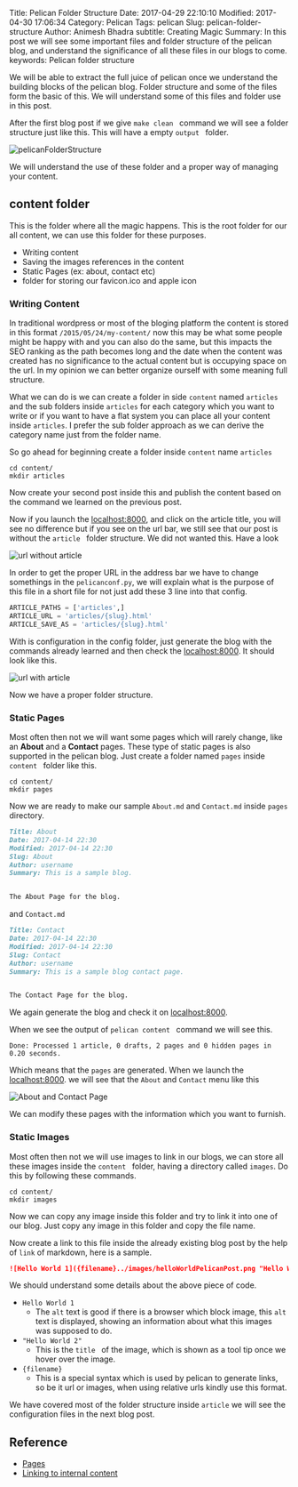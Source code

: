 Title: Pelican Folder Structure
Date: 2017-04-29 22:10:10
Modified: 2017-04-30 17:06:34
Category: Pelican
Tags: pelican
Slug: pelican-folder-structure
Author: Animesh Bhadra
subtitle: Creating Magic 
Summary: In this post we will see some important files and folder structure of the pelican blog, and understand the significance of all these files in our blogs to come. 
keywords: Pelican folder structure


We will be able to extract the full juice of pelican once we understand the building blocks of the pelican blog. Folder structure and some of the files form the basic of this. We will understand some of this files and folder use in this post.

After the first blog post if we give `make clean ` command we will see a folder structure just like this. This will have a empty `output ` folder.

![pelicanFolderStructure]({filename}../images/pelicanFolder/PelicanFolderStructure.png "pelican folder structure")  

We will understand the use of these folder and a proper way of managing your content.

## content folder ##
This is the folder where all the magic happens. This is the root folder for our all content, we can use this folder for these purposes.

* Writing content
* Saving the images references in the content
* Static Pages (ex: about, contact etc)
* folder for storing our favicon.ico and apple icon

### Writing Content ###
In traditional wordpress or most of the bloging platform the content is stored in this format `/2015/05/24/my-content/` now this may be what some people might be happy with and you can also do the same, but this impacts the SEO ranking as the path becomes long and the date when the content was created has no significance to the actual content but is occupying space on the url. In my opinion we can better organize ourself with some meaning full structure.

What we can do is we can create a folder in side `content` named `articles` and the sub folders inside `articles` for each category which you want to write or if you want to have a flat system you can place all your content inside `articles`. I prefer the sub folder approach as we can derive the category name just from the folder name.

So go ahead for beginning create a folder inside `content` name `articles`

````shell
cd content/
mkdir articles
````

Now create your second post inside this and publish the content based on the command we learned on the previous post.

Now if you launch the [localhost:8000](http://localhost:8000/), and click on the article title, you will see no difference but if you see on the url bar, we still see that our post is without the `article ` folder structure. We did not wanted this. Have a look

![url without article ]({filename}../images/pelicanFolder/URLwithoutarticles.png "URL without articles.")

In order to get the proper URL in the address bar we have to change somethings in the `pelicanconf.py`, we will explain what is the purpose of this file in a short file for not just add these 3 line into that config.

````python
ARTICLE_PATHS = ['articles',]
ARTICLE_URL = 'articles/{slug}.html'
ARTICLE_SAVE_AS = 'articles/{slug}.html'
````

With is configuration in the config folder, just generate the blog with the commands already learned and then check the [localhost:8000](http://localhost:8000/). It should look like this.

![url with article ]({filename}../images/pelicanFolder/URLwitharticles.png "URL with articles.")

Now we have a proper folder structure.


### Static Pages ###
Most often then not we will want some pages which will rarely change, like an **About** and a **Contact** pages. These type of static pages is also supported in the pelican blog. Just create a folder named `pages` inside `content ` folder like this.

````shell
cd content/
mkdir pages
````

Now we are ready to make our sample `About.md` and `Contact.md`  inside `pages` directory.

````md
Title: About
Date: 2017-04-14 22:30
Modified: 2017-04-14 22:30
Slug: About
Author: username
Summary: This is a sample blog.


The About Page for the blog.
````

and `Contact.md`

````md
Title: Contact
Date: 2017-04-14 22:30
Modified: 2017-04-14 22:30
Slug: Contact
Author: username
Summary: This is a sample blog contact page.


The Contact Page for the blog.

````
We again generate the blog and check it on [localhost:8000](http://localhost:8000/).

When we see the output of `pelican content ` command we will see this.

````shell
Done: Processed 1 article, 0 drafts, 2 pages and 0 hidden pages in 0.20 seconds.
````

Which means that the `pages` are generated. When we launch the [localhost:8000](http://localhost:8000/). we will see that the `About` and `Contact` menu like this

![About and Contact Page ]({filename}../images/pelicanFolder/staticPages.png "About and Contact Page.")

We can modify these pages with the information which you want to furnish.

### Static Images ###
Most often then not we will use images to link in our blogs, we can store all these images inside the `content ` folder, having a directory called `images`. Do this by following these commands.

````shell
cd content/
mkdir images
````

Now we can copy any image inside this folder and try to link it into one of our blog. Just copy any image in this folder and copy the file name.

Now create a link to this file inside the already existing blog post by the help of `link` of markdown, here is a sample.

````md
![Hello World 1]({filename}../images/helloWorldPelicanPost.png "Hello World 2")
````

We should understand some details about the above piece of code.

* `Hello World 1`
    - The `alt` text is good if there is a browser which block image, this `alt` text is displayed, showing an information about what this images was supposed to do.
* `"Hello World 2"`
    - This is the `title ` of the image, which is shown as a tool tip once we hover over the image.
* `{filename}`
    - This is a special syntax which is used by pelican to generate links, so be it url or images, when using relative urls kindly use this format.


We have covered most of the folder structure inside `article` we will see the configuration files in the next blog post.


## Reference ##

* [Pages](http://docs.getpelican.com/en/stable/content.html#pages)
* [Linking to internal content ](http://docs.getpelican.com/en/stable/content.html#linking-to-internal-content)

